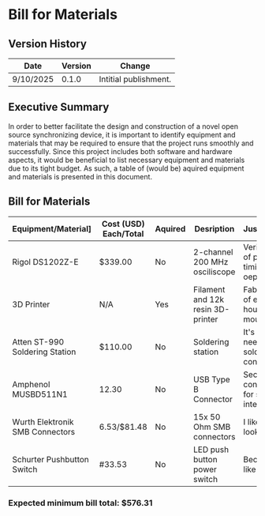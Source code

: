 # Bill for Materials

## Version History
| Date | Version | Change | 
| --- | --- | --- |
| 9/10/2025 | 0.1.0 | Intitial publishment. |

## Executive Summary
In order to better facilitate the design and construction of a novel open source synchronizing device, it is important to identify equipment and materials that may be required to ensure that the project runs smoothly and successfully. Since this project includes both software and hardware aspects, it would be beneficial to list necessary equipment and materials due to its tight budget. As such, a table of (would be) aquired equipment and materials is presented in this document.

## Bill for Materials
| Equipment/Material] | Cost (USD) Each/Total | Aquired | Desription | Justification | 
| --- | --- | --- | --- | --- |
| Rigol DS1202Z-E | $339.00 | No | 2-channel 200 MHz osciliscope | Verification of pulse timing and oepration |
| 3D Printer | N/A | Yes | Filament and 12k resin 3D-printer | Fabrication of electrical housing and mounts |
| Atten ST-990 Soldering Station | $110.00 | No | Soldering station | It's cheap; needed for soldering connectors |
| Amphenol MUSBD511N1 | $12.30$ | No | USB Type B Connector | Secure USB connection for serial interfacing |
| Wurth Elektronik SMB Connectors | $6.53/$$81.48 | No | 15x 50 Ohm SMB connectors | I like the look of them |
| Schurter Pushbutton Switch | #33.53 | No | LED push button power switch | Because I like LEDs |

### Expected minimum bill total: $576.31
